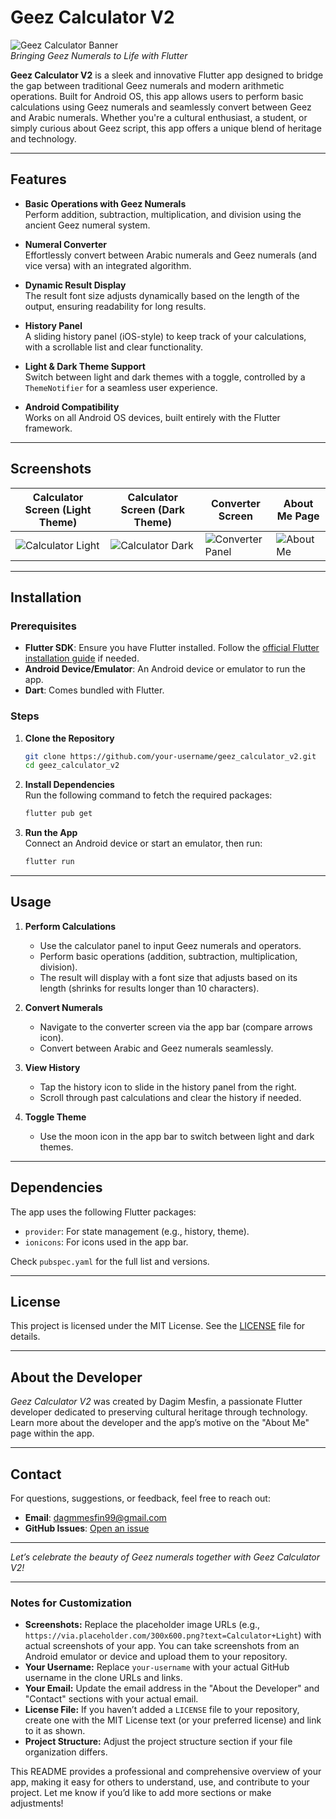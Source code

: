 # Geez Calculator V2

![Geez Calculator Banner](https://drive.google.com/file/d/1YIa85Rt8B9PgIS0zizd6dOBqDGxjR-Sa/view?usp=sharing)  
*Bringing Geez Numerals to Life with Flutter*

**Geez Calculator V2** is a sleek and innovative Flutter app designed to bridge the gap between traditional Geez numerals and modern arithmetic operations. Built for Android OS, this app allows users to perform basic calculations using Geez numerals and seamlessly convert between Geez and Arabic numerals. Whether you're a cultural enthusiast, a student, or simply curious about Geez script, this app offers a unique blend of heritage and technology.

---

## Features

- **Basic Operations with Geez Numerals**  
  Perform addition, subtraction, multiplication, and division using the ancient Geez numeral system.

- **Numeral Converter**  
  Effortlessly convert between Arabic numerals and Geez numerals (and vice versa) with an integrated algorithm.

- **Dynamic Result Display**  
  The result font size adjusts dynamically based on the length of the output, ensuring readability for long results.

- **History Panel**  
  A sliding history panel (iOS-style) to keep track of your calculations, with a scrollable list and clear functionality.

- **Light & Dark Theme Support**  
  Switch between light and dark themes with a toggle, controlled by a `ThemeNotifier` for a seamless user experience.

- **Android Compatibility**  
  Works on all Android OS devices, built entirely with the Flutter framework.

---

## Screenshots

| Calculator Screen (Light Theme) | Calculator Screen (Dark Theme) | Converter Screen | About Me Page |
|--------------------------------|--------------------------------|---------------|---------------|
| ![Calculator Light](https://drive.google.com/file/d/1w3A2H8G8_vRO7yaezNUY3LhPxscfCwVH/view?usp=sharing) | ![Calculator Dark](https://drive.google.com/file/d/1w8eYQyoRzBQlG2yb_TXmNVCVbMeEE3eY/view?usp=sharing) | ![Converter Panel](https://drive.google.com/file/d/1wAdbkO8GbKKY0W78X32MZXK05r7AsKIE/view?usp=sharing) | ![About Me](https://drive.google.com/file/d/1w2mkiSNRxlyDOowvoCo0JtdjnOz4OJlw/view?usp=sharing) |

---

## Installation

### Prerequisites
- **Flutter SDK**: Ensure you have Flutter installed. Follow the [official Flutter installation guide](https://flutter.dev/docs/get-started/install) if needed.
- **Android Device/Emulator**: An Android device or emulator to run the app.
- **Dart**: Comes bundled with Flutter.

### Steps
1. **Clone the Repository**  
   ```bash
   git clone https://github.com/your-username/geez_calculator_v2.git
   cd geez_calculator_v2
   ```

2. **Install Dependencies**  
   Run the following command to fetch the required packages:
   ```bash
   flutter pub get
   ```

3. **Run the App**  
   Connect an Android device or start an emulator, then run:
   ```bash
   flutter run
   ```

---

## Usage

1. **Perform Calculations**  
   - Use the calculator panel to input Geez numerals and operators.
   - Perform basic operations (addition, subtraction, multiplication, division).
   - The result will display with a font size that adjusts based on its length (shrinks for results longer than 10 characters).

2. **Convert Numerals**  
   - Navigate to the converter screen via the app bar (compare arrows icon).
   - Convert between Arabic and Geez numerals seamlessly.

3. **View History**  
   - Tap the history icon to slide in the history panel from the right.
   - Scroll through past calculations and clear the history if needed.

4. **Toggle Theme**  
   - Use the moon icon in the app bar to switch between light and dark themes.

---

## Dependencies

The app uses the following Flutter packages:
- `provider`: For state management (e.g., history, theme).
- `ionicons`: For icons used in the app bar.

Check `pubspec.yaml` for the full list and versions.

---

## License

This project is licensed under the MIT License. See the [LICENSE](LICENSE) file for details.

---

## About the Developer

*Geez Calculator V2* was created by Dagim Mesfin, a passionate Flutter developer dedicated to preserving cultural heritage through technology. Learn more about the developer and the app’s motive on the "About Me" page within the app.

---

## Contact

For questions, suggestions, or feedback, feel free to reach out:  
- **Email**: dagmmesfin99@gmail.com  
- **GitHub Issues**: [Open an issue](https://github.com/DagmMesfin/geez_calculator_v2/issues)

---

*Let’s celebrate the beauty of Geez numerals together with Geez Calculator V2!*

---

### Notes for Customization
- **Screenshots:** Replace the placeholder image URLs (e.g., `https://via.placeholder.com/300x600.png?text=Calculator+Light`) with actual screenshots of your app. You can take screenshots from an Android emulator or device and upload them to your repository.
- **Your Username:** Replace `your-username` with your actual GitHub username in the clone URLs and links.
- **Your Email:** Update the email address in the "About the Developer" and "Contact" sections with your actual email.
- **License File:** If you haven’t added a `LICENSE` file to your repository, create one with the MIT License text (or your preferred license) and link to it as shown.
- **Project Structure:** Adjust the project structure section if your file organization differs.

This README provides a professional and comprehensive overview of your app, making it easy for others to understand, use, and contribute to your project. Let me know if you’d like to add more sections or make adjustments!
